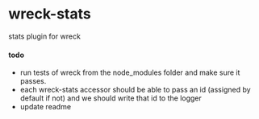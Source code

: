 wreck-stats
===========

stats plugin for wreck

#### todo
* run tests of wreck from the node_modules folder and make sure it passes.
* each wreck-stats accessor should be able to pass an id (assigned by default if not)
  and we should write that id to the logger
* update readme
